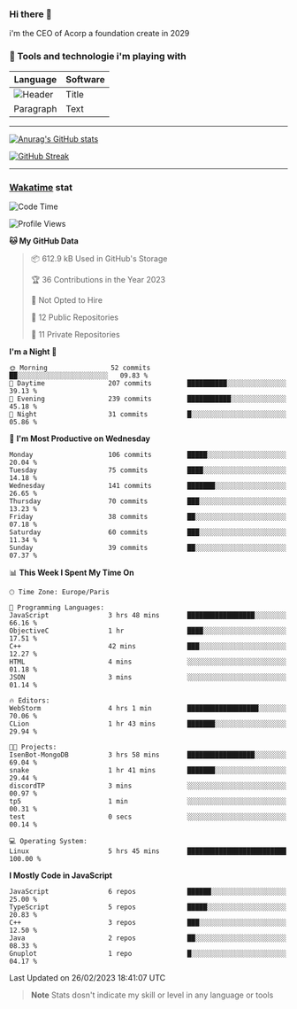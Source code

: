 ### Hi there 👋

i'm the CEO of Acorp a foundation create in 2029  

### 🧰 Tools and technologie i'm playing with

 | Language | Software |
| ----------- | ----------- |
| ![Header](https://img.shields.io/badge/Nuxt3-green&style=for-the-badge&logo=nustjs&logoColor=00DC82) | Title |
| Paragraph | Text |

---

[![Anurag's GitHub stats](https://github-readme-stats.vercel.app/api?username=ackimixs&show_icons=true&theme=github_dark&count_private=true)](https://www.ackimixs.xyz)

[![GitHub Streak](https://github-readme-streak-stats.herokuapp.com?user=Ackimixs&theme=github-dark-blue&date_format=j%20M%5B%20Y%5D&mode=weekly)](https://git.io/streak-stats)

---
 
 ### [Wakatime](https://wakatime.com/) stat

<!--START_SECTION:waka-->
![Code Time](http://img.shields.io/badge/Code%20Time-393%20hrs%2049%20mins-blue)

![Profile Views](http://img.shields.io/badge/Profile%20Views-0-blue)

**🐱 My GitHub Data** 

> 📦 612.9 kB Used in GitHub's Storage 
 > 
> 🏆 36 Contributions in the Year 2023
 > 
> 🚫 Not Opted to Hire
 > 
> 📜 12 Public Repositories 
 > 
> 🔑 11 Private Repositories 
 > 
**I'm a Night 🦉** 

```text
🌞 Morning                52 commits          ██░░░░░░░░░░░░░░░░░░░░░░░   09.83 % 
🌆 Daytime                207 commits         ██████████░░░░░░░░░░░░░░░   39.13 % 
🌃 Evening                239 commits         ███████████░░░░░░░░░░░░░░   45.18 % 
🌙 Night                  31 commits          █░░░░░░░░░░░░░░░░░░░░░░░░   05.86 % 
```
📅 **I'm Most Productive on Wednesday** 

```text
Monday                   106 commits         █████░░░░░░░░░░░░░░░░░░░░   20.04 % 
Tuesday                  75 commits          ████░░░░░░░░░░░░░░░░░░░░░   14.18 % 
Wednesday                141 commits         ███████░░░░░░░░░░░░░░░░░░   26.65 % 
Thursday                 70 commits          ███░░░░░░░░░░░░░░░░░░░░░░   13.23 % 
Friday                   38 commits          ██░░░░░░░░░░░░░░░░░░░░░░░   07.18 % 
Saturday                 60 commits          ███░░░░░░░░░░░░░░░░░░░░░░   11.34 % 
Sunday                   39 commits          ██░░░░░░░░░░░░░░░░░░░░░░░   07.37 % 
```


📊 **This Week I Spent My Time On** 

```text
🕑︎ Time Zone: Europe/Paris

💬 Programming Languages: 
JavaScript               3 hrs 48 mins       █████████████████░░░░░░░░   66.16 % 
ObjectiveC               1 hr                ████░░░░░░░░░░░░░░░░░░░░░   17.51 % 
C++                      42 mins             ███░░░░░░░░░░░░░░░░░░░░░░   12.27 % 
HTML                     4 mins              ░░░░░░░░░░░░░░░░░░░░░░░░░   01.18 % 
JSON                     3 mins              ░░░░░░░░░░░░░░░░░░░░░░░░░   01.14 % 

🔥 Editors: 
WebStorm                 4 hrs 1 min         ██████████████████░░░░░░░   70.06 % 
CLion                    1 hr 43 mins        ███████░░░░░░░░░░░░░░░░░░   29.94 % 

🐱‍💻 Projects: 
IsenBot-MongoDB          3 hrs 58 mins       █████████████████░░░░░░░░   69.04 % 
snake                    1 hr 41 mins        ███████░░░░░░░░░░░░░░░░░░   29.44 % 
discordTP                3 mins              ░░░░░░░░░░░░░░░░░░░░░░░░░   00.97 % 
tp5                      1 min               ░░░░░░░░░░░░░░░░░░░░░░░░░   00.31 % 
test                     0 secs              ░░░░░░░░░░░░░░░░░░░░░░░░░   00.14 % 

💻 Operating System: 
Linux                    5 hrs 45 mins       █████████████████████████   100.00 % 
```

**I Mostly Code in JavaScript** 

```text
JavaScript               6 repos             ██████░░░░░░░░░░░░░░░░░░░   25.00 % 
TypeScript               5 repos             █████░░░░░░░░░░░░░░░░░░░░   20.83 % 
C++                      3 repos             ███░░░░░░░░░░░░░░░░░░░░░░   12.50 % 
Java                     2 repos             ██░░░░░░░░░░░░░░░░░░░░░░░   08.33 % 
Gnuplot                  1 repo              █░░░░░░░░░░░░░░░░░░░░░░░░   04.17 % 
```




 Last Updated on 26/02/2023 18:41:07 UTC
<!--END_SECTION:waka-->

> **Note**
> Stats dosn't indicate my skill or level in any language or tools
